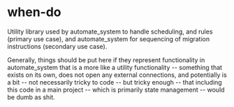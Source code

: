 # when-do
Utility library used by automate_system to handle scheduling, and rules (primary  use case), and automate_system for sequencing of migration instructions (secondary use case).

Generally, things should be put here if they represent functionality in automate_system that is a more like a utility functionality -- something that exists on its own, does not open any external connections, and potentially is a bit -- not necessarily tricky to code -- but tricky enough -- that including this code in a main project -- which is primarily  state management -- would be dumb as shit.
